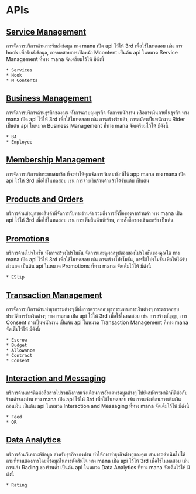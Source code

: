 # APIs

## [Service Management](https://mana-sand-portal.developer.azure-api.net/api-details#api=dev-master-service-management "Link To sandbox")

การจัดการบริการด้านการรับส่งข้อมูล ทาง mana เปิด api ไว้ให้ 3rd เพื่อใช้ในทดสอบ เช่น การ hook เพื่อรับส่งข้อมูล, การทดสอบการเปิดหน้า Mcontent เป็นต้น api ในหมวด Service Management ที่ทาง mana จัดเตรียมไว้ให้ มีดังนี้
```
* Services
* Hook
* M Contents
```

## [Business Management](https://mana-sand-portal.developer.azure-api.net/apis "Link To sandbox")

การจัดการบริการด้านธุรกิจของคุณ ทั้งการควบคุมธุรกิจ จัดการพนักงาน หรือการเงินภายในธุรกิจ ทาง mana เปิด api ไว้ให้ 3rd เพื่อใช้ในทดสอบ เช่น การสร้างร้านค้า, การสมัครเป็นพนักงาน Rider เป็นต้น api ในหมวด Business Management ที่ทาง mana จัดเตรียมไว้ให้ มีดังนี้
```
* BA
* Employee
```


## [Membership Management](https://mana-sand-portal.developer.azure-api.net/apis "Link To sandbox")

การจัดการบริการกับระบบสมาชิก ที่จะทำให้คุณจัดการกับสมาชิกที่ใช้ app mana ทาง mana เปิด api ไว้ให้ 3rd เพื่อใช้ในทดสอบ เช่น การจ่ายเงินร้านค้าแล้วได้รับแต้ม เป็นต้น


## [Products and Orders](https://mana-sand-portal.developer.azure-api.net/apis "Link To sandbox")

บริการด้านข้อมูลของสินค้าที่จัดการกับทางร้านค้า รวมถึงการสั่งซื้อของจากร้านค้า ทาง mana เปิด api ไว้ให้ 3rd เพื่อใช้ในทดสอบ เช่น การเพิ่มสินค้าเข้าร้าน, การสั่งซื้อของเข้าตะกร้า เป็นต้น

## [Promotions](https://mana-sand-portal.developer.azure-api.net/apis "Link To sandbox")

บริการด้านโปรโมชั่น ทั้งการสร้างโปรโมชั่น จัดการและดูผลสรุปของของโปรโมชั่นของคุณได้ ทาง mana เปิด api ไว้ให้ 3rd เพื่อใช้ในทดสอบ เช่น การสร้างโปรโมชั่น, การใช้โปรโมชั่นเพื่อให้ได้รับส่วนลด เป็นต้น api ในหมวด Promotions ที่ทาง mana จัดเต็มไว้ให้ มีดังนี้
```
* ESlip
```

## [Transaction Management](https://mana-sand-portal.developer.azure-api.net/apis "Link To sandbox")

การจัดการบริการด้านทำธุรกรรมต่างๆ มีทั้งการตรวจสอบธุรกรรมทางการเงินต่างๆ การตรวจสอบประวัติการรับเงินต่างๆ ทาง mana เปิด api ไว้ให้ 3rd เพื่อใช้ในทดสอบ เช่น การสร้างสัญญา, การ Consent การเป็นพนักงาน เป็นต้น api ในหมวด Transaction Management ที่ทาง mana จัดเต็มไว้ให้ มีดังนี้
```
* Escrow
* Budget
* Allowance
* Contract
* Consent
```

## [Interaction and Messaging](https://mana-sand-portal.developer.azure-api.net/apis "Link To sandbox")

บริการด้านการติดต่อสื่อสารไปรวมถึงการแจ้งเตือนการอัพเดทข้อมูลต่างๆ ไปยังสมัครสมาชิกที่ติต่อกับร้านค้าของท่าน ทาง mana เปิด api ไว้ให้ 3rd เพื่อใช้ในทดสอบ เช่น การแจ้งเตือนการเติมเงิน ถอนเงิน เป็นต้น api ในหมวด Interaction and Messaging ที่ทาง mana จัดเต็มไว้ให้ มีดังนี้
```
* Feed
* QR
```

## [Data Analytics](https://mana-sand-portal.developer.azure-api.net/apis "Link To sandbox")

บริการด้านวิเคราะห์ข้อมูล สำหรับธุรกิจของท่าน ทำให้การทำธุรกิจต่างๆของคุณ สามารถดำเนินไปได้ตามที่ท่านต้องการโดยมีข้อมูลในการตัดสินใจ ทาง mana เปิด api ไว้ให้ 3rd เพื่อใช้ในทดสอบ เช่น การแจ้ง Rading ของร้านค้า เป็นต้น api ในหมวด Data Analytics ที่ทาง mana จัดเต็มไว้ให้ มีดังนี้
```
* Rating
```